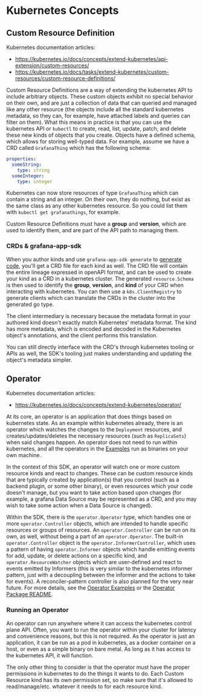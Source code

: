 # Kubernetes Concepts

## Custom Resource Definition
Kubernetes documentation articles:
* https://kubernetes.io/docs/concepts/extend-kubernetes/api-extension/custom-resources/
* https://kubernetes.io/docs/tasks/extend-kubernetes/custom-resources/custom-resource-definitions/

Custom Resource Definitions are a way of extending the kubernetes API to include arbitrary objects. 
These custom objects exhibit no special behavior on their own, and are just a collection of data that can queried and managed like any other resource 
(the objects include all the standard kubernetes metadata, so they can, for example, have attached labels and queries can filter on them). 
What this means in practice is that you can use the kubernetes API or `kubectl` to create, read, list, update, patch, and delete these new kinds of objects that you create. 
Objects have a defined schema, which allows for storing well-typed data. For example, assume we have a CRD called `GrafanaThing` which has the following schema:
```yaml
properties:
  someString:
    type: string
  someInteger:
    type: integer
```
Kubernetes can now store resources of type `GrafanaThing` which can contain a string and an integer. 
On their own, they do nothing, but exist as the same class as any other kubernetes resource. 
So you could list them with `kubectl get grafanathings`, for example.

Custom Resource Definitions must have a **group** and **version**, which are used to identify them, and are part of the API path to managing them.

### CRDs & grafana-app-sdk

When you author kinds and use `grafana-app-sdk generate` to [generate code](code-generation.md), you'll get a CRD file for each kind as well. 
The CRD file will contain the entire lineage expressed in openAPI format, and can be used to create your kind as a CRD in a kubernetes cluster.
The generated `resource.Schema` is then used to identify the **group**, **version**, and **kind** of your CRD when interacting with kubernetes. 
You can then use a `k8s.ClientRegistry` to generate clients which can translate the CRDs in the cluster into the generated go type. 

The client intermediary is necessary because the metadata format in your authored kind doesn't exactly match Kubernetes' metadata format. The kind has more metadata, which is encoded and decoded in the Kubernetes object's annotations, and the client performs this translation.

You can still directly interface with the CRD's through kubernetes tooling or APIs as well, the SDK's tooling just makes understanding and updating the object's metadata simpler.

## Operator
Kubernetes documentation articles:
* https://kubernetes.io/docs/concepts/extend-kubernetes/operator/

At its core, an operator is an application that does things based on kubernetes state. As an example within kubernetes already, 
there is an operator which watches the changes to the `Deployment` resources, and creates/updates/deletes the necessary resources (such as `ReplicaSets`) when said changes happen. 
An operator does not need to run within kubernetes, and all the operators in the [Examples](../examples) run as binaries on your own machine.

In the context of this SDK, an operator will watch one or more custom resource kinds and react to changes. 
These can be custom resource kinds that are typically created by application(s) that you control (such as a backend plugin, or some other binary), 
or even resources which your code doesn't manage, but you want to take action based upon changes 
(for example, a grafana Data Source may be represented as a CRD, and you may wish to take some action when a Data Source is changed). 

Within the SDK, there is the `operator.Operator` type, which handles one or more `operator.Controller` objects, which are intended to handle specific resources or groups of resources. An `operator.Controller` can be run on its own, as well, without being a part of an `operator.Operator`.
The built-in `operator.Controller` object is the `operator.InformerController`, which uses a pattern of having `operator.Informer` objects which handle emitting events for add, update, or delete actions on a specific kind, and `operator.ResourceWatcher` objects which are user-defined and react to events emitted by Informers (this is very similar to the kubernetes informer pattern, just with a decoupling between the informer and the actions to take for events). A reconciler-pattern controller is also planned for the very near future. 
For more details, see the [Operator Examples](../examples/operator) or the [Operator Package README](../docs/operators.md).

### Running an Operator

An operator can run anywhere where it can access the kubernetes control plane API. 
Often, you want to run the operator within your cluster for latency and convenience reasons, but this is not required. 
As the operator is just an application, it can be run as a pod in kubernetes, as a docker container on a host, or even as a simple binary on bare metal. 
As long as it has access to the kubernetes API, it will function. 

The only other thing to consider is that the operator must have the proper permissions in kubernetes to do the things it wants to do. 
Each Custom Resource kind has its own permission set, so make sure that it's allowed to read/manage/etc. whatever it needs to for each resource kind. 
